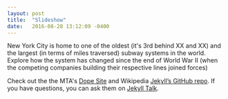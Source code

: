 ```yaml
---
layout: post
title:  "Slideshow"
date:   2016-08-28 13:12:09 -0400
---
```

New York City is home to one of the oldest (it's 3rd behind XX and XX) and the largest (in terms of miles traversed) subway systems in the world. Explore how the system has changed since the end of World War II (when the competing companies building their respective lines joined forces)


Check out the the MTA's [Dope Site][jekyll-docs] and Wikipedia [Jekyll’s GitHub repo][jekyll-gh]. If you have questions, you can ask them on [Jekyll Talk][jekyll-talk].

[jekyll-docs]: http://jekyllrb.com/docs/home
[jekyll-gh]:   https://github.com/jekyll/jekyll
[jekyll-talk]: https://talk.jekyllrb.com/
